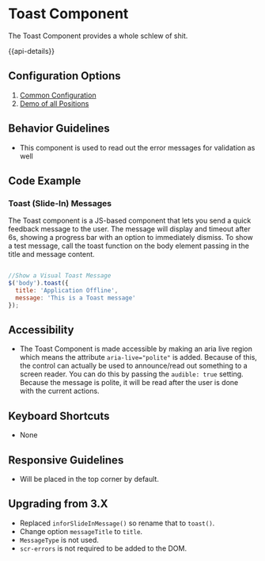 # Toast Component

The Toast Component provides a whole schlew of shit.

{{api-details}}

## Configuration Options

1. [Common Configuration](/components/toast/example-index)
1. [Demo of all Positions](/components/toast/example-positions)

## Behavior Guidelines

- This component is used to read out the error messages for validation as well

## Code Example

### Toast (Slide-In) Messages

The Toast component is a JS-based component that lets you send a quick feedback message to the user. The message will display and timeout after 6s, showing a progress bar with an option to immediately dismiss. To show a test message, call the toast function on the body element passing in the title and message content.

```javascript

//Show a Visual Toast Message
$('body').toast({
  title: 'Application Offline',
  message: 'This is a Toast message'
});


```

## Accessibility

- The Toast Component is made accessible by making an aria live region which means the attribute `aria-live="polite"` is added. Because of this, the control can actually be used to announce/read out something to a screen reader. You can do this by passing the `audible: true` setting. Because the message is polite, it will be read after the user is done with the current actions.

## Keyboard Shortcuts

- None

## Responsive Guidelines

- Will be placed in the top corner by default.

## Upgrading from 3.X

- Replaced `inforSlideInMessage()` so rename that to `toast()`.
- Change option `messageTitle` to `title`.
- `MessageType` is not used.
- `scr-errors` is not required to be added to the DOM.
